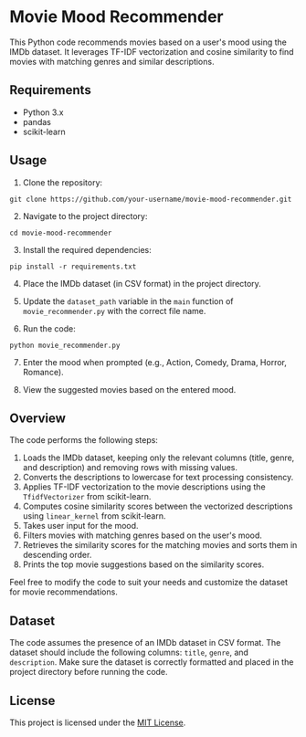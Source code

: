 # Movie Mood Recommender

This Python code recommends movies based on a user's mood using the IMDb dataset. It leverages TF-IDF vectorization and cosine similarity to find movies with matching genres and similar descriptions.

## Requirements

- Python 3.x
- pandas
- scikit-learn

## Usage

1. Clone the repository:

```
git clone https://github.com/your-username/movie-mood-recommender.git
```

2. Navigate to the project directory:

```
cd movie-mood-recommender
```

3. Install the required dependencies:

```
pip install -r requirements.txt
```

4. Place the IMDb dataset (in CSV format) in the project directory.

5. Update the `dataset_path` variable in the `main` function of `movie_recommender.py` with the correct file name.

6. Run the code:

```
python movie_recommender.py
```

7. Enter the mood when prompted (e.g., Action, Comedy, Drama, Horror, Romance).

8. View the suggested movies based on the entered mood.

## Overview

The code performs the following steps:

1. Loads the IMDb dataset, keeping only the relevant columns (title, genre, and description) and removing rows with missing values.
2. Converts the descriptions to lowercase for text processing consistency.
3. Applies TF-IDF vectorization to the movie descriptions using the `TfidfVectorizer` from scikit-learn.
4. Computes cosine similarity scores between the vectorized descriptions using `linear_kernel` from scikit-learn.
5. Takes user input for the mood.
6. Filters movies with matching genres based on the user's mood.
7. Retrieves the similarity scores for the matching movies and sorts them in descending order.
8. Prints the top movie suggestions based on the similarity scores.

Feel free to modify the code to suit your needs and customize the dataset for movie recommendations.

## Dataset

The code assumes the presence of an IMDb dataset in CSV format. The dataset should include the following columns: `title`, `genre`, and `description`. Make sure the dataset is correctly formatted and placed in the project directory before running the code.

## License

This project is licensed under the [MIT License](LICENSE).